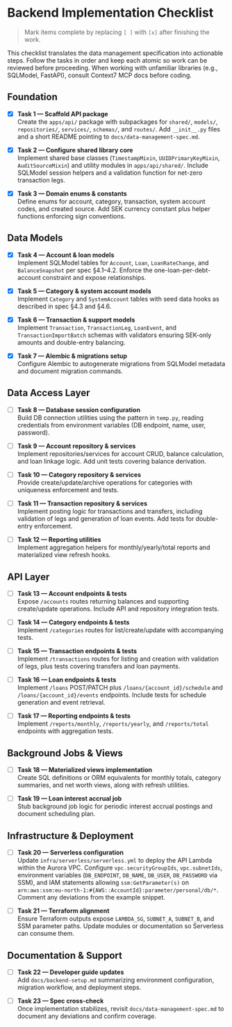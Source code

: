 # Backend Implementation Checklist

> Mark items complete by replacing `[ ]` with `[x]` after finishing the work.

This checklist translates the data management specification into actionable steps. Follow the tasks in order and keep each atomic so work can be reviewed before proceeding. When working with unfamiliar libraries (e.g., SQLModel, FastAPI), consult Context7 MCP docs before coding.

## Foundation

- [x] **Task 1 — Scaffold API package**  
      Create the `apps/api/` package with subpackages for `shared/`, `models/`, `repositories/`, `services/`, `schemas/`, and `routes/`. Add `__init__.py` files and a short README pointing to `docs/data-management-spec.md`.

- [x] **Task 2 — Configure shared library core**  
      Implement shared base classes (`TimestampMixin`, `UUIDPrimaryKeyMixin`, `AuditSourceMixin`) and utility modules in `apps/api/shared/`. Include SQLModel session helpers and a validation function for net-zero transaction legs.

- [x] **Task 3 — Domain enums & constants**  
      Define enums for account, category, transaction, system account codes, and created source. Add SEK currency constant plus helper functions enforcing sign conventions.

## Data Models

- [x] **Task 4 — Account & loan models**  
      Implement SQLModel tables for `Account`, `Loan`, `LoanRateChange`, and `BalanceSnapshot` per spec §4.1–4.2. Enforce the one-loan-per-debt-account constraint and expose relationships.

- [x] **Task 5 — Category & system account models**  
      Implement `Category` and `SystemAccount` tables with seed data hooks as described in spec §4.3 and §4.6.

- [x] **Task 6 — Transaction & support models**  
      Implement `Transaction`, `TransactionLeg`, `LoanEvent`, and `TransactionImportBatch` schemas with validators ensuring SEK-only amounts and double-entry balancing.

- [x] **Task 7 — Alembic & migrations setup**  
      Configure Alembic to autogenerate migrations from SQLModel metadata and document migration commands.

## Data Access Layer

- [ ] **Task 8 — Database session configuration**  
      Build DB connection utilities using the pattern in `temp.py`, reading credentials from environment variables (DB endpoint, name, user, password).

- [ ] **Task 9 — Account repository & services**  
      Implement repositories/services for account CRUD, balance calculation, and loan linkage logic. Add unit tests covering balance derivation.

- [ ] **Task 10 — Category repository & services**  
      Provide create/update/archive operations for categories with uniqueness enforcement and tests.

- [ ] **Task 11 — Transaction repository & services**  
      Implement posting logic for transactions and transfers, including validation of legs and generation of loan events. Add tests for double-entry enforcement.

- [ ] **Task 12 — Reporting utilities**  
      Implement aggregation helpers for monthly/yearly/total reports and materialized view refresh hooks.

## API Layer

- [ ] **Task 13 — Account endpoints & tests**  
      Expose `/accounts` routes returning balances and supporting create/update operations. Include API and repository integration tests.

- [ ] **Task 14 — Category endpoints & tests**  
      Implement `/categories` routes for list/create/update with accompanying tests.

- [ ] **Task 15 — Transaction endpoints & tests**  
      Implement `/transactions` routes for listing and creation with validation of legs, plus tests covering transfers and loan payments.

- [ ] **Task 16 — Loan endpoints & tests**  
      Implement `/loans` POST/PATCH plus `/loans/{account_id}/schedule` and `/loans/{account_id}/events` endpoints. Include tests for schedule generation and event retrieval.

- [ ] **Task 17 — Reporting endpoints & tests**  
      Implement `/reports/monthly`, `/reports/yearly`, and `/reports/total` endpoints with aggregation tests.

## Background Jobs & Views

- [ ] **Task 18 — Materialized views implementation**  
      Create SQL definitions or ORM equivalents for monthly totals, category summaries, and net worth views, along with refresh utilities.

- [ ] **Task 19 — Loan interest accrual job**  
      Stub background job logic for periodic interest accrual postings and document scheduling plan.

## Infrastructure & Deployment

- [ ] **Task 20 — Serverless configuration**  
      Update `infra/serverless/serverless.yml` to deploy the API Lambda within the Aurora VPC. Configure `vpc.securityGroupIds`, `vpc.subnetIds`, environment variables (`DB_ENDPOINT`, `DB_NAME`, `DB_USER`, `DB_PASSWORD` via SSM), and IAM statements allowing `ssm:GetParameter(s)` on `arn:aws:ssm:eu-north-1:#{AWS::AccountId}:parameter/personal/db/*`. Comment any deviations from the example snippet.

- [ ] **Task 21 — Terraform alignment**  
      Ensure Terraform outputs expose `LAMBDA_SG`, `SUBNET_A`, `SUBNET_B`, and SSM parameter paths. Update modules or documentation so Serverless can consume them.

## Documentation & Support

- [ ] **Task 22 — Developer guide updates**  
      Add `docs/backend-setup.md` summarizing environment configuration, migration workflow, and deployment steps.

- [ ] **Task 23 — Spec cross-check**  
      Once implementation stabilizes, revisit `docs/data-management-spec.md` to document any deviations and confirm coverage.
